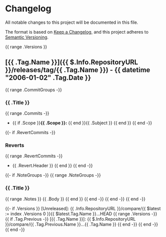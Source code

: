 # Changelog

All notable changes to this project will be documented in this file.

The format is based on [Keep a Changelog][],
and this project adheres to [Semantic Versioning][].

{{ range .Versions }}
## [{{ .Tag.Name }}]({{ $.Info.RepositoryURL }}/releases/tag/{{ .Tag.Name }}) - {{ datetime "2006-01-02" .Tag.Date }}
{{ range .CommitGroups -}}
### {{ .Title }}
{{ range .Commits -}}
- {{ if .Scope }}**{{ .Scope }}:** {{ end }}{{ .Subject }}
{{ end }}
{{ end -}}

{{- if .RevertCommits -}}
### Reverts
{{ range .RevertCommits -}}
- {{ .Revert.Header }}
{{ end }}
{{ end -}}

{{- if .NoteGroups -}}
{{ range .NoteGroups -}}
### {{ .Title }}
{{ range .Notes }}
{{ .Body }}
{{ end }}
{{ end -}}
{{ end -}}
{{ end -}}

[keep a changelog]: https://keepachangelog.com/en/1.0.0/
[semantic versioning]: https://semver.org/spec/v2.0.0.html
{{- if .Versions }}
[Unreleased]: {{ .Info.RepositoryURL }}/compare/{{ $latest := index .Versions 0 }}{{ $latest.Tag.Name }}...HEAD
{{ range .Versions -}}
{{ if .Tag.Previous -}}
[{{ .Tag.Name }}]: {{ $.Info.RepositoryURL }}/compare/{{ .Tag.Previous.Name }}...{{ .Tag.Name }}
{{ end -}}
{{ end -}}
{{ end -}}
